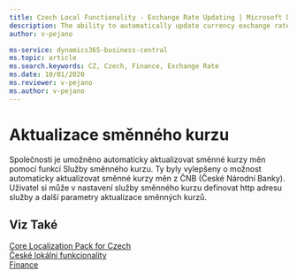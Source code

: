 ```yaml
---
title: Czech Local Functionality - Exchange Rate Updating | Microsoft Docs
description: The ability to automatically update currency exchange rates from the CNB (Czech National Bank) in the Czech version of Business Central.
author: v-pejano

ms-service: dynamics365-business-central
ms.topic: article
ms.search.keywords: CZ, Czech, Finance, Exchange Rate
ms.date: 10/01/2020
ms.reviewer: v-pejano
ms.author: v-pejano
---
```


# Aktualizace směnného kurzu

Společnosti je umožněno automaticky aktualizovat směnné kurzy měn pomocí funkcí Služby směnného kurzu.
Ty byly vylepšeny o možnost automaticky aktualizovat směnné kurzy měn z ČNB (České Národní Banky).
Uživatel si může v nastavení služby směnného kurzu definovat http adresu služby a další parametry aktualizace směnných kurzů.

## Viz Také

[Core Localization Pack for Czech](ui-extensions-core-localization-pack-cz.md)  
[České lokální funkcionality](czech-local-functionality.md)  
[Finance](../../finance.md)
